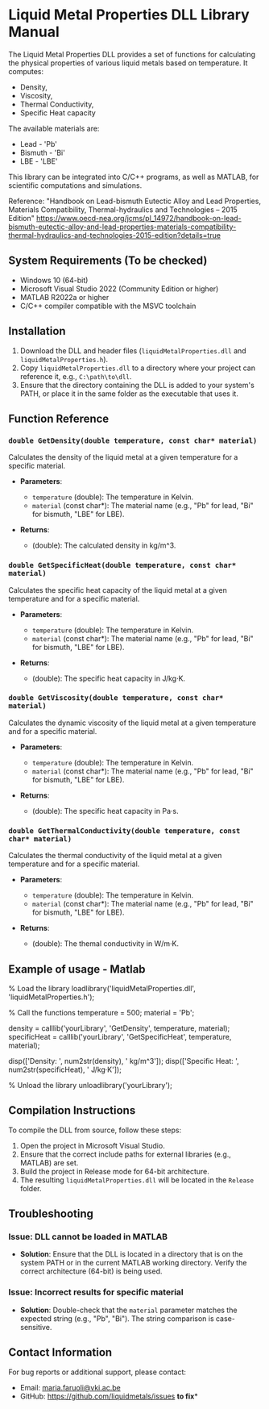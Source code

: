# Liquid Metal Properties DLL Library Manual

The Liquid Metal Properties DLL provides a set of functions for calculating the physical properties of various liquid metals based on temperature. 
It computes: 
- Density,
- Viscosity,
- Thermal Conductivity,
- Specific Heat capacity

The available materials are:
- Lead - 'Pb'
- Bismuth - 'Bi'
- LBE - 'LBE'

This library can be integrated into C/C++ programs, as well as MATLAB, for scientific computations and simulations.

Reference: 
"Handbook on Lead-bismuth Eutectic Alloy and Lead Properties, Materials Compatibility, Thermal-hydraulics and Technologies – 2015 Edition"
https://www.oecd-nea.org/jcms/pl_14972/handbook-on-lead-bismuth-eutectic-alloy-and-lead-properties-materials-compatibility-thermal-hydraulics-and-technologies-2015-edition?details=true

## System Requirements (To be checked)
- Windows 10 (64-bit)
- Microsoft Visual Studio 2022 (Community Edition or higher)
- MATLAB R2022a or higher
- C/C++ compiler compatible with the MSVC toolchain


## Installation
1. Download the DLL and header files (`liquidMetalProperties.dll` and `liquidMetalProperties.h`).
2. Copy `liquidMetalProperties.dll` to a directory where your project can reference it, e.g., `C:\path\to\dll`.
3. Ensure that the directory containing the DLL is added to your system's PATH, or place it in the same folder as the executable that uses it.

## Function Reference

### `double GetDensity(double temperature, const char* material)`
Calculates the density of the liquid metal at a given temperature for a specific material.

- **Parameters**:
  - `temperature` (double): The temperature in Kelvin.
  - `material` (const char*): The material name (e.g., "Pb" for lead, "Bi" for bismuth, "LBE" for LBE).
  
- **Returns**:
  - (double): The calculated density in kg/m^3.

### `double GetSpecificHeat(double temperature, const char* material)`
Calculates the specific heat capacity of the liquid metal at a given temperature and for a specific material.

- **Parameters**:
  - `temperature` (double): The temperature in Kelvin.
  - `material` (const char*): The material name (e.g., "Pb" for lead, "Bi" for bismuth, "LBE" for LBE).
  
- **Returns**:
  - (double): The specific heat capacity in J/kg·K.
 
### `double GetViscosity(double temperature, const char* material)`
Calculates the dynamic viscosity of the liquid metal at a given temperature and for a specific material.

- **Parameters**:
  - `temperature` (double): The temperature in Kelvin.
  - `material` (const char*): The material name (e.g., "Pb" for lead, "Bi" for bismuth, "LBE" for LBE).
  
- **Returns**:
  - (double): The specific heat capacity in Pa·s.

### `double GetThermalConductivity(double temperature, const char* material)`
Calculates the thermal conductivity of the liquid metal at a given temperature and for a specific material.

- **Parameters**:
  - `temperature` (double): The temperature in Kelvin.
  - `material` (const char*): The material name (e.g., "Pb" for lead, "Bi" for bismuth, "LBE" for LBE).
  
- **Returns**:
  - (double): The themal conductivity in W/m·K.
 
 ## Example of usage - Matlab
 
% Load the library
loadlibrary('liquidMetalProperties.dll', 'liquidMetalProperties.h');

% Call the functions
temperature = 500;
material = 'Pb';

density = calllib('yourLibrary', 'GetDensity', temperature, material);
specificHeat = calllib('yourLibrary', 'GetSpecificHeat', temperature, material);

disp(['Density: ', num2str(density), ' kg/m^3']);
disp(['Specific Heat: ', num2str(specificHeat), ' J/kg·K']);

% Unload the library
unloadlibrary('yourLibrary');


## Compilation Instructions

To compile the DLL from source, follow these steps:

1. Open the project in Microsoft Visual Studio.
2. Ensure that the correct include paths for external libraries (e.g., MATLAB) are set.
3. Build the project in Release mode for 64-bit architecture.
4. The resulting `liquidMetalProperties.dll` will be located in the `Release` folder.

## Troubleshooting

### Issue: DLL cannot be loaded in MATLAB
- **Solution**: Ensure that the DLL is located in a directory that is on the system PATH or in the current MATLAB working directory. Verify the correct architecture (64-bit) is being used.

### Issue: Incorrect results for specific material
- **Solution**: Double-check that the `material` parameter matches the expected string (e.g., "Pb", "Bi"). The string comparison is case-sensitive.


## Contact Information
For bug reports or additional support, please contact:
- Email: maria.faruoli@vki.ac.be
- GitHub: https://github.com/liquidmetals/issues  ****to fix*****




